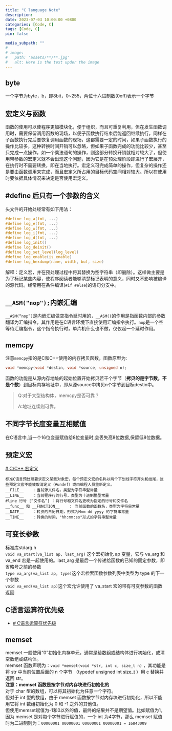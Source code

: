 ```yaml
---
title: "C language Note"
description: 
date: 2023-07-03 10:00:00 +0800
categories: [Code, C]
tags: [Code, C]
pin: false

media_subpath: ""
#
# image:
#   path: 'assets/**/**.jpg'
#   alt: Here is the text upder the image
---
```


## **byte**
一个字节为byte，b，即8bit，0~255，两位十六进制数(0xff)表示一个字节


## **宏定义与函数**  
函数的使用可以使程序更加模块化，便于组织，而且可重复利用，但在发生函数调用时，需要保留调用函数的现场，以便子函数执行结束后能返回继续执行，同样在子函数执行完后要恢复调用函数的现场，这都需要一定的时间，如果子函数执行的操作比较多，这种转换时间开销可以忽略，但如果子函数完成的功能比较少，甚至只完成一点操作，如一个乘法语句的操作，则这部分转换开销就相对较大了，但使用带参数的宏定义就不会出现这个问题，因为它是在预处理阶段即进行了宏展开，在执行时不需要转换，即在当地执行。宏定义可完成简单的操作，但复杂的操作还是要由函数调用来完成，而且宏定义所占用的目标代码空间相对较大。所以在使用时要依据具体情况来决定是否使用宏定义。

## **#define 后只有一个参数的含义**  
头文件的开始处经常有如下用法：    
```c
#define log_a(fmt, ...) 
#define log_e(fmt, ...) 
#define log_w(fmt, ...) 
#define log_i(fmt, ...) 
#define log_d(fmt, ...)
#define log_init() 
#define log_deinit() 
#define log_set_level(log_level)
#define log_enable(is_enable)
#define log_hexdump(name, width, buf, size)
```
解释：定义宏，并在预处理过程中将其替换为空字符串（即删除）。这样做主要是为了标记某些内容，使程序阅读者能够清楚标记表明的意义，同时又不影响被编译的源代码。经常用在条件编译(`#if #else`)的语句分支中。

## **`__ASM("nop");`内嵌汇编**  
`__ASM(“nop”)`是内嵌汇编做空指令延时用的，`__ASM()`的作用是指函数内部的参数翻译为汇编指令，其作用是在C语言环境下直接使用汇编指令执行。`nop`是一个空等待汇编指令，这个指令执行时，单片机什么也不做，仅仅起一个延时作用。

## **memcpy**
注意`memcpy`指的是C和C++使用的内存拷贝函数，函数原型为:
```c
void *memcpy(void *destin, void *source, unsigned n);
```
函数的功能是从源内存地址的起始位置开始拷贝若干个字节（**拷贝的是字节数，不是个数**）到目标内存地址中，即从源source中拷贝n个字节到目标destin中。  

>Q:对于大型结构体，memcpy是否可靠？
>
>A:地址连续则可靠。  

## **不同字节长度变量互相赋值**
在C语言中,当一个16位变量赋值给8位变量时,会丢失高8位数据,保留低8位数据。

## **预定义宏**  
[# C/C++ 宏定义](https://blog.csdn.net/nyist_zxp/article/details/107890791)  
```
标准C语言预处理要求定义某些对象宏，每个预定义宏的名称以两个下划线字符开头和结尾，这些预定义宏不能被取消定义（#undef）或由编程人员重新定义。
__FILE__    ：当前源文件名，类型为字符串型常量
__LINE__    ：当前程序行的行号，类型为十进制整型常量
#line 行号 [“文件名”] ：将行号和文件名更改为指定的行号和文件名
__func__ 和 __FUNCTION__    ： 当前函数的函数名，类型为字符串常量
__DATE__    ：转换的日历日期，形式为Mmm dd yyyy 的字符串常量
__TIME__    ：转换的时间，"hh:mm:ss"形式的字符串型常量
```

## **可变长参数**  
标准库stdarg.h  
`void va_start(va_list ap, last_arg)` 这个宏初始化 ap 变量，它与 va_arg 和 va_end 宏是一起使用的。last_arg 是最后一个传递给函数的已知的固定参数，即省略号之前的参数  
`type va_arg(va_list ap, type)`这个宏检索函数参数列表中类型为 type 的下一个参数  
`void va_end(va_list ap)`这个宏允许使用了 va_start 宏的带有可变参数的函数返回  

## C语言运算符优先级
- [# C语言运算符优先级](https://blog.csdn.net/hitwhylz/article/details/14526569)  

## **memset**  
memset 一般使用“0”初始化内存单元，通常是给数组或结构体进行初始化，或清空数组或结构体。  
memset 函数声明为：`void *memset(void *str, int c, size_t n)` ，其功能是将 str 中当前位置后面的 n 个字节 （typedef unsigned int size_t ）用 c 替换并返回 str。  
**注意：memset 函数是按字节对内存块进行初始化的**  
对于 char 型的数组，可以将其初始化为任意一个字符。  
但对于 int 型的数组，由于 memset 函数按字节对内存块进行初始化，所以不能用它将 int 数组初始化为 0 和 -1 之外的其他值。  
但使用memset赋值为-1和0以外的值，最终的结果并不是期望值。比如赋值为1，因为 memset 是对每个字节进行赋值的，一个 int 为4字节，那么 memset 赋值时为二进制则为：`00000001 00000001 00000001 00000001 = 16843009`  
